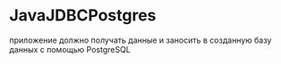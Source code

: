# JavaJDBCPostgres

приложение должно получать данные и заносить в созданную базу данных с помощью PostgreSQL
